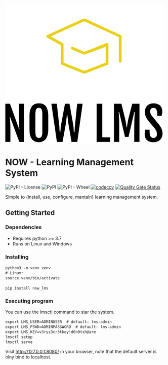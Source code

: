 ![Logo](https://raw.githubusercontent.com/bmosoluciones/now-lms/main/now_lms/static/icons/logo_small.png)

# NOW - Learning Management System
![PyPI - License](https://img.shields.io/pypi/l/now_lms?color=brightgreen&logo=apache&logoColor=white)
![PyPI](https://img.shields.io/pypi/v/now_lms?color=brightgreen&label=version&logo=python&logoColor=white)
![PyPI - Wheel](https://img.shields.io/pypi/wheel/now_lms?logo=python&logoColor=white)
[![codecov](https://codecov.io/gh/bmosoluciones/now-lms/branch/main/graph/badge.svg?token=SFVXF6Y3R3)](https://codecov.io/gh/bmosoluciones/now-lms)
[![Quality Gate Status](https://sonarcloud.io/api/project_badges/measure?project=bmosoluciones_now-lms&metric=alert_status)](https://sonarcloud.io/dashboard?id=bmosoluciones_now-lms)

Simple to {install, use, configure, mantain} learning management system.

## Getting Started

### Dependencies

* Requires python >= 3.7
* Runs on Linux and Windows

### Installing

```
python3 -m venv venv
# Linux:
source venv/bin/activate

pip install now_lms

```

### Executing program

You can use the lmsctl command to star the system.

```
export LMS_USER=ADMINUSER  # default: lms-admin
export LMS_PSWD=ADMINPASSWORD  # default: lms-admin
export LMS_KEY=v3rys3cr3tkey!d0n0tsh@are
lmsctl setup
lmsctl serve
```
Visit http://127.0.0.1:8080/ in your browser, note that the default server is olny bind to localhost.
